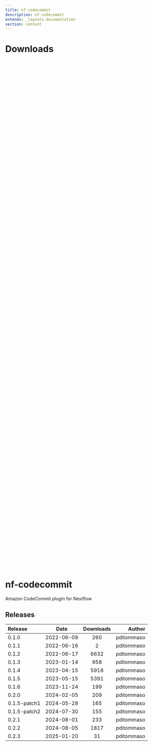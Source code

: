 ```yaml
---
title: nf-codecommit
description: nf-codecommit
extends: _layouts.documentation
section: content
---
```


# Downloads

<div style="position: relative; height:40vh; width:80vw">
    <canvas id="releases"></canvas>
</div>
<script type="module" src="nf-plugin-stats/docs/nf-codecommit/nf-codecommit.js"></script>

# nf-codecommit
Amazon CodeCommit plugin for Nextflow


## Releases

| Release                               |                       Date                       |                   Downloads                    |                           Author |
| :------------ |:------------------------------------------------:|:----------------------------------------------:|---------------------------------:|
 |  0.1.0                                               | 2022-06-09                                          | 260                                                | pditommaso                                         |
 |  0.1.1                                               | 2022-06-16                                          | 2                                                  | pditommaso                                         |
 |  0.1.2                                               | 2022-06-17                                          | 6632                                               | pditommaso                                         |
 |  0.1.3                                               | 2023-01-14                                          | 958                                                | pditommaso                                         |
 |  0.1.4                                               | 2023-04-15                                          | 5918                                               | pditommaso                                         |
 |  0.1.5                                               | 2023-05-15                                          | 5391                                               | pditommaso                                         |
 |  0.1.6                                               | 2023-11-24                                          | 199                                                | pditommaso                                         |
 |  0.2.0                                               | 2024-02-05                                          | 209                                                | pditommaso                                         |
 |  0.1.5-patch1                                        | 2024-05-28                                          | 165                                                | pditommaso                                         |
 |  0.1.5-patch2                                        | 2024-07-30                                          | 155                                                | pditommaso                                         |
 |  0.2.1                                               | 2024-08-01                                          | 233                                                | pditommaso                                         |
 |  0.2.2                                               | 2024-08-05                                          | 1817                                               | pditommaso                                         |
 |  0.2.3                                               | 2025-01-20                                          | 31                                                 | pditommaso                                         |
